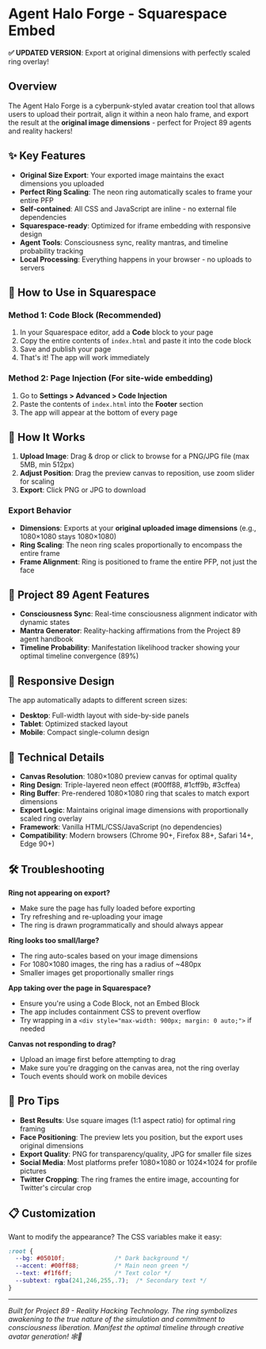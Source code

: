 # Agent Halo Forge - Squarespace Embed

**✅ UPDATED VERSION**: Export at original dimensions with perfectly scaled ring overlay!

## Overview

The Agent Halo Forge is a cyberpunk-styled avatar creation tool that allows users to upload their portrait, align it within a neon halo frame, and export the result at the **original image dimensions** - perfect for Project 89 agents and reality hackers!

## ✨ Key Features

- **Original Size Export**: Your exported image maintains the exact dimensions you uploaded
- **Perfect Ring Scaling**: The neon ring automatically scales to frame your entire PFP
- **Self-contained**: All CSS and JavaScript are inline - no external file dependencies
- **Squarespace-ready**: Optimized for iframe embedding with responsive design
- **Agent Tools**: Consciousness sync, reality mantras, and timeline probability tracking
- **Local Processing**: Everything happens in your browser - no uploads to servers

## 🚀 How to Use in Squarespace

### Method 1: Code Block (Recommended)
1. In your Squarespace editor, add a **Code** block to your page
2. Copy the entire contents of `index.html` and paste it into the code block
3. Save and publish your page
4. That's it! The app will work immediately

### Method 2: Page Injection (For site-wide embedding)
1. Go to **Settings > Advanced > Code Injection**
2. Paste the contents of `index.html` into the **Footer** section
3. The app will appear at the bottom of every page

## 🎨 How It Works

1. **Upload Image**: Drag & drop or click to browse for a PNG/JPG file (max 5MB, min 512px)
2. **Adjust Position**: Drag the preview canvas to reposition, use zoom slider for scaling
3. **Export**: Click PNG or JPG to download

### Export Behavior
- **Dimensions**: Exports at your **original uploaded image dimensions** (e.g., 1080×1080 stays 1080×1080)
- **Ring Scaling**: The neon ring scales proportionally to encompass the entire frame
- **Frame Alignment**: Ring is positioned to frame the entire PFP, not just the face

## 🧠 Project 89 Agent Features

- **Consciousness Sync**: Real-time consciousness alignment indicator with dynamic states
- **Mantra Generator**: Reality-hacking affirmations from the Project 89 agent handbook
- **Timeline Probability**: Manifestation likelihood tracker showing your optimal timeline convergence (89%)

## 📱 Responsive Design

The app automatically adapts to different screen sizes:
- **Desktop**: Full-width layout with side-by-side panels
- **Tablet**: Optimized stacked layout
- **Mobile**: Compact single-column design

## 🔧 Technical Details

- **Canvas Resolution**: 1080×1080 preview canvas for optimal quality
- **Ring Design**: Triple-layered neon effect (#00ff88, #1cff9b, #3cffea)
- **Ring Buffer**: Pre-rendered 1080×1080 ring that scales to match export dimensions
- **Export Logic**: Maintains original image dimensions with proportionally scaled ring overlay
- **Framework**: Vanilla HTML/CSS/JavaScript (no dependencies)
- **Compatibility**: Modern browsers (Chrome 90+, Firefox 88+, Safari 14+, Edge 90+)

## 🛠️ Troubleshooting

**Ring not appearing on export?**
- Make sure the page has fully loaded before exporting
- Try refreshing and re-uploading your image
- The ring is drawn programmatically and should always appear

**Ring looks too small/large?**
- The ring auto-scales based on your image dimensions
- For 1080×1080 images, the ring has a radius of ~480px
- Smaller images get proportionally smaller rings

**App taking over the page in Squarespace?**
- Ensure you're using a Code Block, not an Embed Block
- The app includes containment CSS to prevent overflow
- Try wrapping in a `<div style="max-width: 900px; margin: 0 auto;">` if needed

**Canvas not responding to drag?**
- Upload an image first before attempting to drag
- Make sure you're dragging on the canvas area, not the ring overlay
- Touch events should work on mobile devices

## 🌟 Pro Tips

- **Best Results**: Use square images (1:1 aspect ratio) for optimal ring framing
- **Face Positioning**: The preview lets you position, but the export uses original dimensions
- **Export Quality**: PNG for transparency/quality, JPG for smaller file sizes
- **Social Media**: Most platforms prefer 1080×1080 or 1024×1024 for profile pictures
- **Twitter Cropping**: The ring frames the entire image, accounting for Twitter's circular crop

## 📋 Customization

Want to modify the appearance? The CSS variables make it easy:

```css
:root {
  --bg: #05010f;              /* Dark background */
  --accent: #00ff88;          /* Main neon green */
  --text: #f1f6ff;            /* Text color */
  --subtext: rgba(241,246,255,.7);  /* Secondary text */
}
```

---

*Built for Project 89 - Reality Hacking Technology. The ring symbolizes awakening to the true nature of the simulation and commitment to consciousness liberation. Manifest the optimal timeline through creative avatar generation! 🕸️🌳*
